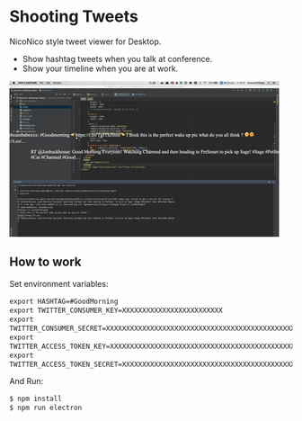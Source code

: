 # Shooting Tweets

NicoNico style tweet viewer for Desktop.

- Show hashtag tweets when you talk at conference.
- Show your timeline when you are at work.

![Demo gif animation](./demo.gif)

## How to work

Set environment variables:

```
export HASHTAG=#GoodMorning
export TWITTER_CONSUMER_KEY=XXXXXXXXXXXXXXXXXXXXXXXXX
export TWITTER_CONSUMER_SECRET=XXXXXXXXXXXXXXXXXXXXXXXXXXXXXXXXXXXXXXXXXXXXXXXXXX
export TWITTER_ACCESS_TOKEN_KEY=XXXXXXXXXXXXXXXXXXXXXXXXXXXXXXXXXXXXXXXXXXXXXXXXXX
export TWITTER_ACCESS_TOKEN_SECRET=XXXXXXXXXXXXXXXXXXXXXXXXXXXXXXXXXXXXXXXXXXXXX
```

And Run:

```
$ npm install
$ npm run electron
```

